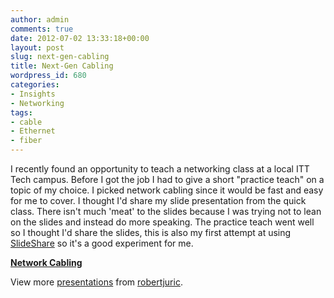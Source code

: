 ```yaml
---
author: admin
comments: true
date: 2012-07-02 13:33:18+00:00
layout: post
slug: next-gen-cabling
title: Next-Gen Cabling
wordpress_id: 680
categories:
- Insights
- Networking
tags:
- cable
- Ethernet
- fiber
---
```


I recently found an opportunity to teach a networking class at a local ITT Tech campus. Before I got the job I had to give a short "practice teach" on a topic of my choice. I picked network cabling since it would be fast and easy for me to cover. I thought I'd share my slide presentation from the quick class. There isn't much 'meat' to the slides because I was trying not to lean on the slides and instead do more speaking. The practice teach went well so I thought I'd share the slides, this is also my first attempt at using [SlideShare](http://www.slideshare.net/) so it's a good experiment for me. 



**[Network Cabling](http://www.slideshare.net/robertjuric/network-cabling-13516610)**


View more [presentations](http://www.slideshare.net/) from [robertjuric](http://www.slideshare.net/robertjuric).



